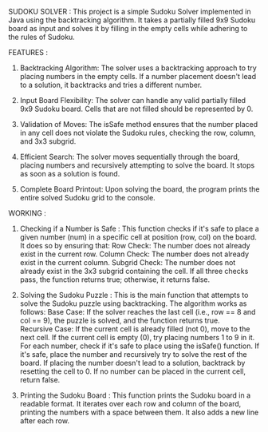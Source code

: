 SUDOKU SOLVER :
This project is a simple Sudoku Solver implemented in Java using the backtracking algorithm. It takes a partially filled 9x9 Sudoku board as input and solves it by filling in the empty cells while adhering to the rules of Sudoku.


FEATURES :
1. Backtracking Algorithm: The solver uses a backtracking approach to try placing numbers in the empty cells. If a number placement doesn't lead to a solution, it backtracks and tries a different number.

2. Input Board Flexibility: The solver can handle any valid partially filled 9x9 Sudoku board. Cells that are not filled should be represented by 0.

3. Validation of Moves: The isSafe method ensures that the number placed in any cell does not violate the Sudoku rules, checking the row, column, and 3x3 subgrid.

4. Efficient Search: The solver moves sequentially through the board, placing numbers and recursively attempting to solve the board. It stops as soon as a solution is found.

5. Complete Board Printout: Upon solving the board, the program prints the entire solved Sudoku grid to the console.

WORKING :

1. Checking if a Number is Safe :     This function checks if it's safe to place a given number (num) in a specific cell at position (row, col) on the board. It does so by ensuring that:
                                      Row Check: The number does not already exist in the current row.
                                      Column Check: The number does not already exist in the current column.
                                      Subgrid Check: The number does not already exist in the 3x3 subgrid containing the cell.
                                      If all three checks pass, the function returns true; otherwise, it returns false.

2. Solving the Sudoku Puzzle :        This is the main function that attempts to solve the Sudoku puzzle using backtracking. The algorithm works as follows:
                                      Base Case: If the solver reaches the last cell (i.e., row == 8 and col == 9), the puzzle is solved, and the function returns true.  
                                      Recursive Case:
                                                      If the current cell is already filled (not 0), move to the next cell.
                                                      If the current cell is empty (0), try placing numbers 1 to 9 in it.
                                                      For each number, check if it's safe to place using the isSafe() function.
                                                      If it's safe, place the number and recursively try to solve the rest of the board.
                                                      If placing the number doesn't lead to a solution, backtrack by resetting the cell to 0.
                                                      If no number can be placed in the current cell, return false.


3. Printing the Sudoku Board :       This function prints the Sudoku board in a readable format. It iterates over each row and column of the board, printing the numbers with a space between them. It also adds a new line after each row.
